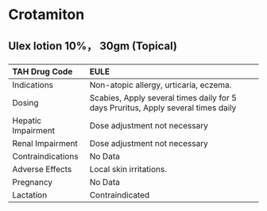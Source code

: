 # Crotamiton

## Ulex lotion 10%， 30gm (Topical)

##### 

| TAH Drug Code      | EULE                                                                              |
|:-------------------|:----------------------------------------------------------------------------------|
| Indications        | Non-atopic allergy, urticaria, eczema.                                            |
| Dosing             | Scabies, Apply several times daily for 5 days Pruritus, Apply several times daily |
| Hepatic Impairment | Dose adjustment not necessary                                                     |
| Renal Impairment   | Dose adjustment not necessary                                                     |
| Contraindications  | No Data                                                                           |
| Adverse Effects    | Local skin irritations.                                                           |
| Pregnancy          | No Data                                                                           |
| Lactation          | Contraindicated                                                                   |

